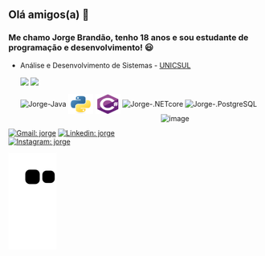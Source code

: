 ##  Olá amigos(a) 👋


### Me chamo Jorge Brandão, tenho 18 anos e sou estudante de programação e desenvolvimento! 😃

- Análise e Desenvolvimento de Sistemas - [UNICSUL](https://www.cruzeirodosulvirtual.com.br)
  
  <div>
    <img height="170em"   align="center" src="https://github-readme-stats.vercel.app/api?username=JorgeBranda0&show_icons=true&theme=merko&include_all_commits=true&count_private=true">
  <img height="170em" align="center" src="https://github-readme-stats.vercel.app/api/top-langs/?username=JorgeBranda0&&layout=compact&hide=shell&theme=dark">
   </div>
   <div style="display: inline_block"><br>
  <img align="center" alt="Jorge-Java" height="40" width="50" src="https://cdn.jsdelivr.net/gh/devicons/devicon/icons/java/java-original.svg" />
  <img align="center" alt="Jorge-Python" height="40" width="50" src="https://raw.githubusercontent.com/devicons/devicon/master/icons/python/python-original.svg">
  <img align="center" alt="Jorge-Csharp" height="40" width="50" src="https://raw.githubusercontent.com/devicons/devicon/master/icons/csharp/csharp-original.svg">
  <img align="center" alt="Jorge-.NETcore" height="40" width="50" src="https://cdn.jsdelivr.net/gh/devicons/devicon/icons/dotnetcore/dotnetcore-original.svg" >
  <img align="center" alt="Jorge-.PostgreSQL" height="40" width="50" src="https://cdn.jsdelivr.net/gh/devicons/devicon/icons/postgresql/postgresql-original.svg" />
  <img align="right" alt="image" width="200" height="200" src="https://c.tenor.com/CGIHMXu6m_4AAAAM/funny.gif">
  
  ##
  
[![Gmail: jorge](https://img.shields.io/badge/-Gmail-green?style=flat-square&logo=Gmail&logoColor=white&link=mailto:brandaoneto01@gmail.com)](mailto:brandaoneto01@gmail.com)
[![Linkedin: jorge](https://img.shields.io/badge/-Linkedin-blue?style=flat-square&logo=Linkedin&logoColor=white&link=https://https://www.linkedin.com/in/jorgebrandaon/)](https://www.linkedin.com/in/jorgebrandaon/)
[![Instagram: jorge](https://img.shields.io/badge/-Instagram-red?style=flat-square&logo=Instagram&logoColor=white&link=https://https://www.instagram.com/jorgebrandaojj/)](https://www.instagram.com/jorgebrandaojj/)  

  ![Snake animation](https://github.com/JorgeBranda0/JorgeBranda0/blob/output/github-contribution-grid-snake.svg)

</div>

